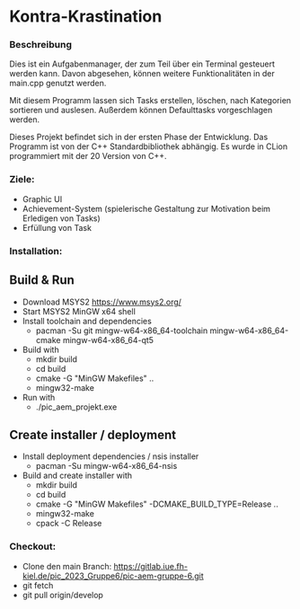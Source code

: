 # Kontra-Krastination

### Beschreibung

Dies ist ein Aufgabenmanager, der zum Teil über ein Terminal gesteuert werden kann. Davon abgesehen, können weitere Funktionalitäten in der main.cpp genutzt werden.

Mit diesem Programm lassen sich Tasks erstellen, löschen, nach Kategorien sortieren und auslesen. Außerdem können Defaulttasks vorgeschlagen werden.

Dieses Projekt befindet sich in der ersten Phase der Entwicklung.
Das Programm ist von der C++ Standardbibliothek abhängig. Es wurde in CLion programmiert mit der 20 Version von C++.

### Ziele:

- Graphic UI
- Achievement-System (spielerische Gestaltung zur Motivation beim Erledigen von Tasks)
- Erfüllung von Task

### Installation: 
## Build & Run

- Download MSYS2 https://www.msys2.org/
- Start MSYS2 MinGW x64 shell
- Install toolchain and dependencies
    - pacman -Su git mingw-w64-x86_64-toolchain mingw-w64-x86_64-cmake mingw-w64-x86_64-qt5
- Build with
    - mkdir build
    - cd build
    - cmake -G "MinGW Makefiles" ..
    - mingw32-make
- Run with
    - ./pic_aem_projekt.exe

## Create installer / deployment
- Install deployment dependencies / nsis installer
    - pacman -Su mingw-w64-x86_64-nsis
- Build and create installer with
    - mkdir build
    - cd build
    - cmake -G "MinGW Makefiles" -DCMAKE_BUILD_TYPE=Release ..
    - mingw32-make
    - cpack -C Release

### Checkout:
- Clone den main Branch: https://gitlab.iue.fh-kiel.de/pic_2023_Gruppe6/pic-aem-gruppe-6.git
- git fetch
- git pull origin/develop
